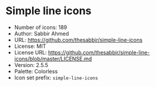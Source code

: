 # Simple line icons

- Number of icons: 189
- Author: Sabbir Ahmed
- URL: https://github.com/thesabbir/simple-line-icons
- License: MIT
- License URL: https://github.com/thesabbir/simple-line-icons/blob/master/LICENSE.md
- Version: 2.5.5
- Palette: Colorless
- Icon set prefix: `simple-line-icons`
